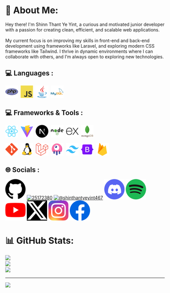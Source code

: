 # 💫 About Me:
Hey there! I'm Shinn Thant Ye Yint, a curious and motivated junior developer with a passion for creating clean, efficient, and scalable web applications.<br><br>My current focus is on improving my skills in front-end and back-end development using frameworks like Laravel, and exploring modern CSS frameworks like Tailwind. I thrive in dynamic environments where I can collaborate with others, and I’m always open to exploring new technologies.

## 💻 Languages :

<div>
  <img src="https://github.com/devicons/devicon/blob/master/icons/php/php-original.svg" title="PHP" alt="PHP" width="40" height="40"/>&nbsp;
  <img src="https://github.com/devicons/devicon/blob/master/icons/javascript/javascript-original.svg" title="JavaScript" alt="JavaScript" width="40" height="40"/>&nbsp;
  <img src="https://github.com/devicons/devicon/blob/master/icons/java/java-original.svg" title="Java" alt="Java" width="40" height="40"/>&nbsp;
  <img src="https://github.com/devicons/devicon/blob/master/icons/mysql/mysql-original-wordmark.svg" title="MYSQL" alt="MYSQL" width="40" height="40"/>&nbsp;
</div>

## 💻 Frameworks & Tools :

<p align="left">
  <img src="https://github.com/devicons/devicon/blob/master/icons/react/react-original.svg" title="react" alt="react" width="40" height="40"/>&nbsp;
  <img src="https://github.com/devicons/devicon/blob/master/icons/vitejs/vitejs-original.svg" title="vitejs" alt="vitejs" width="40" height="40"/>&nbsp;  
  <img src="https://github.com/devicons/devicon/blob/master/icons/nextjs/nextjs-original.svg" title="nextjs" alt="nextjs" width="40" height="40"/>&nbsp;
  <img src="https://github.com/devicons/devicon/blob/master/icons/nodejs/nodejs-original-wordmark.svg" title="nodejs" alt="nodejs" width="40" height="40"/>&nbsp;
  <img src="https://github.com/devicons/devicon/blob/master/icons/express/express-original.svg" title="express" alt="express" width="40" height="40"/>&nbsp;
  <img src="https://github.com/devicons/devicon/blob/master/icons/mongodb/mongodb-original-wordmark.svg" title="mongodb" alt="mongodb" width="40" height="40"/>&nbsp;
</p>

<p align="left">
  <img src="https://github.com/devicons/devicon/blob/master/icons/git/git-original.svg" title="git" alt="git" width="40" height="40"/>&nbsp;
  <img src="https://github.com/devicons/devicon/blob/master/icons/linux/linux-original.svg" title="linux" alt="linux" width="40" height="40"/>&nbsp;
  <img src="https://github.com/devicons/devicon/blob/master/icons/laravel/laravel-original.svg" title="laravel" alt="laravel" width="40" height="40"/>&nbsp;
  <img src="https://github.com/devicons/devicon/blob/master/icons/livewire/livewire-original.svg" title="livewire" alt="livewire" width="40" height="40"/>&nbsp;
  <img src="https://github.com/devicons/devicon/blob/master/icons/tailwindcss/tailwindcss-original.svg" title="tailwind" alt="tailwind" width="40" height="40"/>&nbsp;
  <img src="https://github.com/devicons/devicon/blob/master/icons/bootstrap/bootstrap-original.svg" title="bootstrap" alt="bootstrap" width="40" height="40"/>&nbsp;
  <img src="https://github.com/devicons/devicon/blob/master/icons/firebase/firebase-original.svg" title="firebase" alt="firebase" width="40" height="40"/>&nbsp;
</p>


## 🌐 Socials :

[![GitHub](https://github.com/CLorant/readme-social-icons/blob/main/large/filled/github.svg)](https://github.com/Kiernnn)
<a href="https://stackoverflow.com/users/25172380/shinn-thant-ye-yint" target="blank"><img src="https://raw.githubusercontent.com/rahuldkjain/github-profile-readme-generator/master/src/images/icons/Social/stack-overflow.svg" alt="25172380" height="30" width="40" /></a>
<a href="https://medium.com/@shinthantyeyint467" target="blank"><img src="https://raw.githubusercontent.com/rahuldkjain/github-profile-readme-generator/master/src/images/icons/Social/medium.svg" alt="@shinthantyeyint467" height="30" width="40" /></a>
[![Discord](https://github.com/CLorant/readme-social-icons/blob/main/large/filled/discord.svg)](https://discord.com/users/kiern_nn)
[![Spotify](https://github.com/CLorant/readme-social-icons/blob/main/large/filled/spotify.svg)](https://open.spotify.com/user/wzgnjj9r8hyjo8n53qz38xr3u)
[![YouTube](https://github.com/CLorant/readme-social-icons/blob/main/large/filled/youtube.svg)](https://www.youtube.com/@kern2119)
[![Twitter](https://github.com/CLorant/readme-social-icons/blob/main/large/filled/twitter-x.svg)](https://x.com/kiern_nova)
[![Instagram](https://github.com/CLorant/readme-social-icons/blob/main/large/filled/instagram.svg)](https://www.instagram.com/kiern_nova)
[![Facebook](https://github.com/CLorant/readme-social-icons/blob/main/large/filled/facebook.svg)](https://www.facebook.com/kiern.shinthant.6?mibextid=ZbWKwL)


# 📊 GitHub Stats:
![](https://github-readme-stats.vercel.app/api?username=Kiernnn&theme=nightowl&hide_border=false&include_all_commits=true&count_private=true)<br/>
![](https://github-readme-streak-stats.herokuapp.com/?user=Kiernnn&theme=nightowl&hide_border=false)<br/>
![](https://github-readme-stats.vercel.app/api/top-langs/?username=Kiernnn&theme=nightowl&hide_border=false&include_all_commits=true&count_private=true&layout=compact)

---
[![](https://visitcount.itsvg.in/api?id=Kiernnn&icon=0&color=6)](https://visitcount.itsvg.in)
